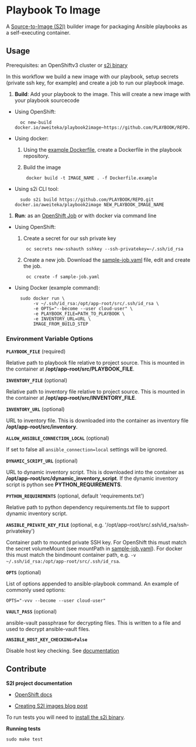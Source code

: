 # Playbook To Image

A [Source-to-Image (S2I)](https://docs.openshift.org/latest/architecture/core_concepts/builds_and_image_streams.html#source-build) builder image for packaging Ansible playbooks as a self-executing container.

## Usage

Prerequisites: an OpenShiftv3 cluster or [s2i binary](https://github.com/openshift/source-to-image/releases)

In this workflow we build a new image with our playbook, setup secrets (private ssh key, for example) and create a job to run our playbook image.

1. **Build**: Add your playbook to the image. This will create a new image with your playbook sourcecode
  * Using OpenShift:

          oc new-build docker.io/aweiteka/playbook2image~https://github.com/PLAYBOOK/REPO.git
  * Using docker:
    1. Using the [example Dockerfile](Dockerfile.example), create a Dockerfile in the playbook repository.
    1. Build the image

            docker build -t IMAGE_NAME . -f Dockerfile.example
  * Using s2i CLI tool:

          sudo s2i build https://github.com/PLAYBOOK/REPO.git docker.io/aweiteka/playbook2image NEW_PLAYBOOK_IMAGE_NAME
1. **Run**: as an [OpenShift Job](https://docs.openshift.org/latest/dev_guide/jobs.html) or with docker via command line
  * Using OpenShift:
    1. Create a secret for our ssh private key

            oc secrets new-sshauth sshkey --ssh-privatekey=~/.ssh/id_rsa
    1. Create a new job. Download the [sample-job.yaml](https://raw.githubusercontent.com/aweiteka/playbook2image/master/sample-job.yaml) file, edit and create the job.

            oc create -f sample-job.yaml
  * Using Docker (example command):

          sudo docker run \
               -v ~/.ssh/id_rsa:/opt/app-root/src/.ssh/id_rsa \
               -e OPTS="--become --user cloud-user" \
               -e PLAYBOOK_FILE=PATH_TO_PLAYBOOK \
               -e INVENTORY_URL=URL \
               IMAGE_FROM_BUILD_STEP

### Environment Variable Options

**`PLAYBOOK_FILE`** (required)

Relative path to playbook file relative to project source. This is mounted in the container at **/opt/app-root/src/PLAYBOOK_FILE**.

**`INVENTORY_FILE`** (optional)

Relative path to inventory file relative to project source. This is mounted in the container at **/opt/app-root/src/INVENTORY_FILE**.

**`INVENTORY_URL`** (optional)

URL to inventory file. This is downloaded into the container as inventory file **/opt/app-root/src/inventory**.

**`ALLOW_ANSIBLE_CONNECTION_LOCAL`** (optional)

If set to false all `ansible_connection=local` settings will be ignored.

**`DYNAMIC_SCRIPT_URL`** (optional)

URL to dynamic inventory script. This is downloaded into the container as **/opt/app-root/src/dynamic_inventory_script**. If the dynamic inventory script is python see **PYTHON_REQUIREMENTS**.

**`PYTHON_REQUIREMENTS`** (optional, default 'requirements.txt')

Relative path to python dependency requirements.txt file to support dynamic inventory script.

**`ANSIBLE_PRIVATE_KEY_FILE`** (optional, e.g. '/opt/app-root/src/.ssh/id_rsa/ssh-privatekey')

Container path to mounted private SSH key. For OpenShift this must match the secret volumeMount (see mountPath in [sample-job.yaml](sample-job.yaml)). For docker this must match the bindmount container path, e.g. `-v ~/.ssh/id_rsa:/opt/app-root/src/.ssh/id_rsa`.

**`OPTS`** (optional)

List of options appended to ansible-playbook command. An example of commonly used options:

```
OPTS="-vvv --become --user cloud-user"
```

**`VAULT_PASS`** (optional)

ansible-vault passphrase for decrypting files. This is written to a file and used to decrypt ansible-vault files.

**`ANSIBLE_HOST_KEY_CHECKING=False`**

Disable host key checking. See [documentation](http://docs.ansible.com/ansible/intro_getting_started.html#host-key-checking)

## Contribute

**S2I project documentation**

* [OpenShift docs](https://docs.openshift.org/latest/creating_images/s2i.html)

* [Creating S2I images blog post](https://blog.openshift.com/create-s2i-builder-image/)

To run tests you will need to [install the s2i binary](https://github.com/openshift/source-to-image#installation).

**Running tests**

```
sudo make test
```

